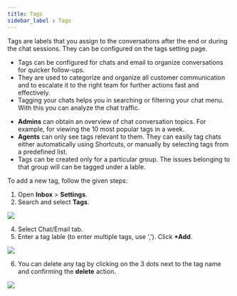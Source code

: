 ```yaml
---
title: Tags
sidebar_label : Tags
---
```



Tags are labels that you assign to the conversations after the end or during the chat sessions. They can be configured on the tags setting page. 

* Tags can be configured for chats and email to organize conversations for quicker follow-ups. 
* They are used to categorize and organize all customer communication and to escalate it to the right team for further actions fast and effectively.
* Tagging your chats helps you in searching or filtering your chat menu. With this you can analyze the chat traffic.
- **Admins** can obtain an overview of chat conversation topics. For example, for viewing the 10 most popular tags in a week.
- **Agents** can only see tags relevant to them. They can easily tag chats either automatically using Shortcuts, or manually by selecting tags from a predefined list.
- Tags can be created only for a particular group. The issues belonging to that group will can be tagged under a lable.



To add a new tag, follow the given steps: 


1. Open **Inbox** > **Settings**. 
2. Search and select **Tags**.

![](https://i.imgur.com/n2sxLcB.png)

4. Select Chat/Email tab. 
5. Enter a tag lable (to enter multiple tags, use ','). Click **+Add**.

![](https://i.imgur.com/pTUuy8N.png)

6. You can delete any tag by clicking on the 3 dots next to the tag name and confirming the **delete** action. 

![](https://i.imgur.com/ZKVWYLx.png)
